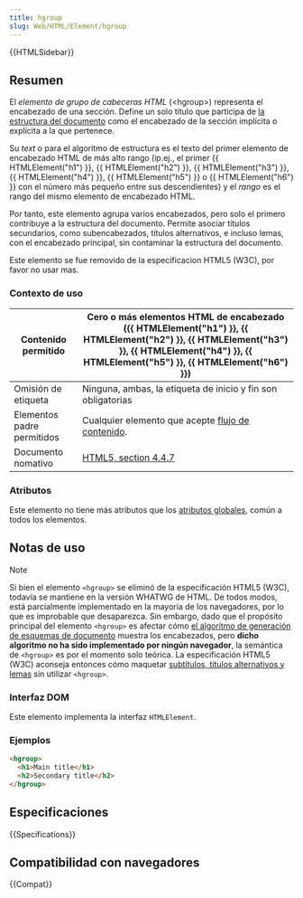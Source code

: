 ```yaml
---
title: hgroup
slug: Web/HTML/Element/hgroup
---
```


{{HTMLSidebar}}

## Resumen

El _elemento de grupo de cabeceras HTML_ (\<hgroup>) representa el encabezado de una sección. Define un solo título que participa de [la estructura del documento](/en-US/Sections_and_Outlines_of_an_HTML5_document) como el encabezado de la sección implícita o explícita a la que pertenece.

Su _text_ o para el algoritmo de estructura es el texto del primer elemento de encabezado HTML de más alto rango (ip.ej., el primer {{ HTMLElement("h1") }}, {{ HTMLElement("h2") }}, {{ HTMLElement("h3") }}, {{ HTMLElement("h4") }}, {{ HTMLElement("h5") }} o {{ HTMLElement("h6") }} con el número más pequeño entre sus descendientes) y el _rango_ es el rango del mismo elemento de encabezado HTML.

Por tanto, este elemento agrupa varios encabezados, pero solo el primero contribuye a la estructura del documento. Permite asociar títulos secundarios, como subencabezados, títulos alternativos, e incluso lemas, con el encabezado principal, sin contaminar la estructura del documento.

Este elemento se fue removido de la especificacion HTML5 (W3C), por favor no usar mas.

### Contexto de uso

| Contenido permitido        | Cero o más elementos HTML de encabezado ({{ HTMLElement("h1") }}, {{ HTMLElement("h2") }}, {{ HTMLElement("h3") }}, {{ HTMLElement("h4") }}, {{ HTMLElement("h5") }}, {{ HTMLElement("h6") }}) |
| -------------------------- | ---------------------------------------------------------------------------------------------------------------------------------------------------------------------------------------------- |
| Omisión de etiqueta        | Ninguna, ambas, la etiqueta de inicio y fin son obligatorias                                                                                                                                   |
| Elementos padre permitidos | Cualquier elemento que acepte [flujo de contenido](/en-US/HTML/Content_categories#flow_content).                                                                                               |
| Documento nomativo         | [HTML5, section 4.4.7](https://www.whatwg.org/specs/web-apps/current-work/multipage/sections.html#the-hgroup-element)                                                                          |

### Atributos

Este elemento no tiene más atributos que los [atributos globales](/en-US/HTML/Global_attributes), común a todos los elementos.

## Notas de uso

> [!NOTE]
> Si bien el elemento `<hgroup>` se eliminó de la especificación HTML5 (W3C), todavía se mantiene en la versión WHATWG de HTML. De todos modos, está parcialmente implementado en la mayoría de los navegadores, por lo que es improbable que desaparezca.
> Sin embargo, dado que el propósito principal del elemento `<hgroup>` es afectar cómo [el algoritmo de generación de esquemas de documento](/es/docs/Web/HTML/Element/Heading_Elements#the_html5_outline_algorithm) muestra los encabezados, pero **dicho algoritmo no ha sido implementado por ningún navegador**, la semántica de `<hgroup>` es por el momento solo teórica.
> La especificación HTML5 (W3C) aconseja entonces cómo maquetar [subtítulos, títulos alternativos y lemas](https://www.w3.org/TR/html52/common-idioms-without-dedicated-elements.html#common-idioms-without-dedicated-elements) sin utilizar `<hgroup>`.

### Interfaz DOM

Este elemento implementa la interfaz `HTMLElement`.

### Ejemplos

```html
<hgroup>
  <h1>Main title</h1>
  <h2>Secondary title</h2>
</hgroup>
```

## Especificaciones

{{Specifications}}

## Compatibilidad con navegadores

{{Compat}}
